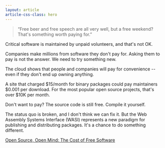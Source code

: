 ```yaml
---
layout: article
article-css-class: hero
---
```

<blockquote id="hero">“Free beer and free speech are all very well, but a free weekend? That's something worth paying for.”</blockquote>

Critical software is maintained by unpaid volunteers, and that's not OK.

Companies make millions from software they don't pay for. Asking them to pay is not the answer. We need to try something new.

The cloud shows that people and companies will pay for convenience -- even if they don't end up owning anything.

A site that charged $15/month for binary packages could pay maintainers $0.001 per download. For the most popular open source projects, that's over $10K per month.

Don't want to pay? The source code is still free. Compile it yourself.

The status quo is broken, and I don't think we can fix it. But the Web Assembly Systems Interface (WASI) represents a new paradigm for publishing and distributing packages. It's a chance to do something different.

[Open Source, Open Mind: The Cost of Free Software](open-source-open-mind)

